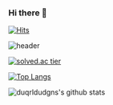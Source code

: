 ### Hi there 👋

[![Hits](https://hits.seeyoufarm.com/api/count/incr/badge.svg?url=https%3A%2F%2Fgithub.com%2Fduqrldudgns)](https://hits.seeyoufarm.com)

![header](https://capsule-render.vercel.app/api?type=slice&color=gradient&text=%20duqrldudgns%20%20&height=200&fontSize=50)

[![solved.ac tier](http://mazassumnida.wtf/api/v2/generate_badge?boj=duqrldudgns)](https://solved.ac/duqrldudgns)

[![Top Langs](https://github-readme-stats.vercel.app/api/top-langs/?username=duqrldudgns)](https://github.com/anuraghazra/github-readme-stats)

![duqrldudgns's github stats](https://github-readme-stats.vercel.app/api?username=duqrldudgns&show_icons=true)
                                                                                            
